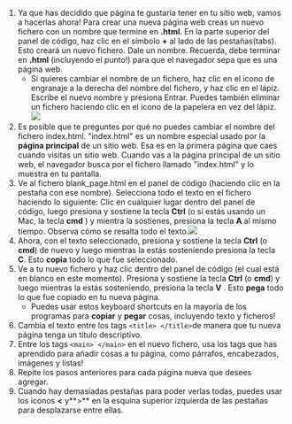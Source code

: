1. Ya que has decidido que página te gustaría tener en tu sitio web, vamos a hacerlas ahora! Para crear una nueva página web creas un nuevo fichero con un nombre que termine en **.html**. En la parte superior del panel de código, haz clic en el símbolo **+** al lado de las pestañas\(tabs\). Esto creará un nuevo fichero. Dale un nombre. Recuerda, debe terminar en **.html** \(incluyendo el punto!\) para que el navegador sepa que es una página web.
   * Si quieres cambiar el nombre de un fichero, haz clic en el ícono de engranaje a la derecha del nombre del fichero, y haz clic en el lápiz. Escribe el nuevo nombre y presiona Entrar. Puedes también eliminar un fichero haciendo clic en el icono de la papelera en vez del lápiz.![](/assets/EditFilename.png)
2. Es posible que te preguntes por qué no puedes cambiar el nombre del fichero index.html. "index.html" es un nombre especial usado por la **página principal** de un sitio web. Esa es en la primera página que caes cuando visitas un sitio web. Cuando vas a la página principal de un sitio web, el navegador busca por el fichero llamado "index.html" y lo muestra en tu pantalla.
3. Ve al fichero blank\_page.html en el panel de código \(haciendo clic en la pestaña con ese nombre\). Selecciona todo el texto en el fichero haciendo lo siguiente: Clic en cualquier lugar dentro del panel de código, luego presiona y sostiene la tecla **Ctrl** \(o si estás usando un  Mac, la tecla **cmd** \) y mientra la sostienes, presiona la tecla **A** al mismo tiempo. Observa cómo se resalta todo el texto.![](/assets/SelectAll.png)
4. Ahora, con el texto seleccionado, presiona y sostiene la tecla **Ctrl** \(o **cmd**\) de nuevo y luego mientras la estás sosteniendo presiona la tecla **C**. Esto **copia** todo lo que fue seleccionado.
5. Ve a tu nuevo fichero y haz clic dentro del panel de código \(el cual está en blanco en este momento\). Presiona y sostiene la tecla **Ctrl** \(o **cmd**\)  y luego mientras la estás sosteniendo, presiona la tecla **V** . Esto **pega** todo lo que fue copiado en tu nueva página.
   * Puedes usar estos  keyboard shortcuts en la mayoría de los programas para **copiar** y **pegar** cosas, incluyendo texto y ficheros!
6. Cambia el texto entre los tags `<title> </title>`de manera que tu nueva página tenga un título descriptivo.
7. Entre los tags `<main> </main>` en el nuevo fichero, usa los tags que has aprendido para añadir cosas a tu página, como párrafos, encabezados, imágenes y listas!
8. Repite los pasos anteriores para cada página nueva que desees agregar.
9. Cuando hay demasiadas pestañas para poder verlas todas, puedes usar los iconos **&lt;** y**&gt;** en la esquina superior izquierda de las pestañas para desplazarse entre ellas.



